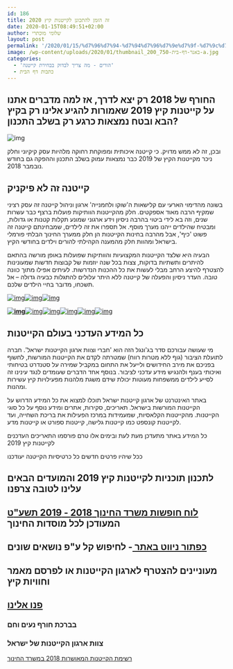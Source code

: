 ```yaml
---
id: 186
title: זה הזמן להתכונן לקייטנות קיץ 2020
date: 2020-01-15T08:49:51+02:00
author: שלומי מוכתרי
layout: post
permalink: '/2020/01/15/%d7%96%d7%94-%d7%94%d7%96%d7%9e%d7%9f-%d7%9c%d7%94%d7%aa%d7%9b%d7%95%d7%a0%d7%9f-%d7%9c%d7%a7%d7%99%d7%99%d7%98%d7%a0%d7%95%d7%aa-%d7%a7%d7%99%d7%a5-2020/'
image: /wp-content/uploads/2020/01/thumbnail_200_750-באנר-דף-בית-a.jpg
categories:
  - 'הורים - מה צריך לבדוק בבחירת קייטנה'
  - כתבות דף הבית
---
```


## **החורף של 2018 רק יצא לדרך, אז למה מדברים אתנו על קייטנות קיץ 2019 שאמורות להגיע אלינו רק בקיץ הבא ובטח נמצאות כרגע רק בשלב התכנון?**

 

![img](https://www.kayt.co.il/files/camps/banners/thumb/thumbnail_200_750%20%D7%91%D7%90%D7%A0%D7%A8%20%D7%93%D7%A3%20%D7%91%D7%99%D7%AA%20%20a.jpg)

 

ובכן, זה לא ממש מדויק. כי קייטנה איכותית ומפוקחת רחוקה מלהיות עסק קיקיוני וחלק ניכר מקייטנות הקיץ של 2019 כבר נמצאות עמוק בשלב התכנון וההפקה גם בחודש נובמבר 2018.

 

## **קייטנה זה לא פיקניק**

בשונה מהדימוי הארעי עם קלישאות ה'שוקו ולחמנייה' ארגון וניהול קייטנה זה עסק רציני שמקיף הרבה מאוד אספקטים. חלק מהקייטנות הוותיקות פועלות ברצף כבר עשרות שנים, וזה בא לידי ביטוי בהרבה ניסיון וידע ארגוני שמונע תקלות קטנות או גדולות, ומבטיח שהילדים ייהנו מערך מוסף. אל תספרו את זה לילדים, שמבחינתם קייטנה זה פשוט 'כיף', אבל מהרבה בחינות הקייטנות הן חלק ממערך החינוך הבלתי פורמלי בישראל ומהוות חלק מהמענה הקהילתי להורים וילדים בחודשי הקיץ.

הבעיה היא שלצד הקייטנות המקצועיות והוותיקות שפועלות באופן מורשה בהתאם להיתרים ותשתיות בדוקות, צצות בכל שנה יוזמות של קבוצות חדשות שמעונינות להצטרף להיצע הרחב מבלי לעשות את כל ההכנות הנדרשות. לעיתים אפילו מתוך כוונה טובה. העדר ניסיון והפעלה של קייטנה ללא היתר עלולים להתגלות כבעיה גדולה – אל תשכחו, מדובר בחיי הילדים שלכם.

 

[![img](https://www.kayt.co.il/files/%D7%A7%D7%99%D7%99%D7%98%D7%A0%D7%95%D7%AA%20%D7%A7%D7%99%D7%A5.png)](http://www.kayt.co.il/index.php?find[area]&find[camp_type]=&find[q]=&type_site=camp&langpage=heb&dir=site&page=camps&op=list)[![img](https://www.kayt.co.il/files/%D7%9E%D7%97%D7%A0%D7%95%D7%AA%20%D7%A7%D7%99%D7%A5%20%D7%91%D7%97%D7%95%D7%9C.png)](http://www.kayt.co.il/הסוכנות-היהודית-מחנות-קיץ-פורטל-הקייטנות)[![img](https://www.kayt.co.il/files/%D7%A0%D7%95%D7%AA%D7%A0%D7%99%20%D7%A9%D7%99%D7%A8%D7%95%D7%AA%20%D7%9C%D7%A7%D7%99%D7%99%D7%98%D7%A0%D7%95%D7%AA.png)](http://www.kayt.co.il/נותני-השרות-לקייטנה-הרשימה-המלאה-ע-quot-פ-נושאים)

**[![img](https://www.kayt.co.il/files/%D7%9E%D7%90%D7%9E%D7%A8%D7%99%D7%9D%20%D7%9E%D7%A7%D7%A6%D7%95%D7%A2%D7%99%D7%99%D7%9D.png)](http://www.kayt.co.il/מאמרים-בנושא-פנאי-וקייטנות-לקיץ)**[![img](https://www.kayt.co.il/files/%D7%94%D7%A9%D7%AA%D7%9C%D7%9E%D7%95%D7%AA%20%D7%9C%D7%9E%D7%A0%D7%94%D7%9C%20%D7%A7%D7%99%D7%99%D7%98%D7%A0%D7%94.png)](http://www.kayt.co.il/רישוי-קייטנות-השתלמויות)[![img](https://www.kayt.co.il/files/%D7%AA%D7%99%D7%A7%20%D7%9E%D7%A0%D7%94%D7%9C%20%D7%94%D7%A7%D7%99%D7%99%D7%98%D7%A0%D7%94%20%D7%94%D7%A9%D7%9C%D7%9D.png)](http://www.kayt.co.il/חוזר-מנכ-ל-לקייטנות-תיק-מנהל-קייטנה)[![img](https://www.kayt.co.il/files/%D7%94%D7%97%D7%96%D7%95%D7%9F%20%D7%A9%D7%9C%D7%A0%D7%95.png)](http://www.kayt.co.il/חזון-החברה)[![img](https://www.kayt.co.il/files/%D7%90%D7%9E%D7%A5%20%D7%9E%D7%A9%D7%AA%D7%AA%D7%A3.png)](http://www.kayt.co.il/למען-הקהילה-מורחב)[![img](https://www.kayt.co.il/files/%D7%9C%D7%94%D7%A6%D7%98%D7%A8%D7%A4%D7%95%D7%AA%20%D7%95%D7%94%D7%A8%D7%A9%D7%9E%D7%94.png)](http://www.kayt.co.il/כניסה-למנויים-למנהלי-קייטנות-וספקים)

## **כל המידע העדכני בעולם הקייטנות**

מי שעושה עבורכם סדר בג'ונגל הזה הוא 'חברי וצוות ארגון הקייטנות ישראל'. חברה לתועלת הציבור (גוף ללא מטרות רווח) שמטרתה לקדם את הקייטנות המורשות, לחשוף בפניכם את מירב החידושים ולייעל את התחום במקביל שמירה על סטנדרט בטיחותי ואיכותי בענף ולהנגיש מידע עדכני לציבור. בנוסף אחד הדברים שעומדים לנגד עינינו זה לסייע לילדים ממשפחות מעוטות יכולת שידם משגת מלהנות מפעילויות קיץ עשירות ומהנות.

באתר האינטרנט של ארגון קייטנות ישראל תוכלו למצוא את כל המידע הדרוש על הקייטנות המורשות בישראל. תאריכים, סקירות, אתרים ומידע נוסף על כל סוגי הקייטנות. מהקייטנות הקלאסיות, שמעמידות במרכז הפעילות את בריכת השחייה, ועד לקייטנות קונספט כמו קייטנות גלישה, קייטנות ספורט או קייטנות מדע.

כל המידע באתר מתעדכן מעת לעת ובימים אלו טרם פורסמו התאריכים העדכנים לקייטנות קיץ 2019 

ככל שיהיו פרטים חדשים כל כרטיסיות הקייטנה יעודכנו 

 

## לתכנון תוכניות לקייטנות קיץ 2019 והמועדים הבאים עלינו לטובה צרפנו 

 

## [ ](http://www.kayt.co.il/index.php?dir=site&page=news&id=3026)[לוח חופשות משרד החינוך 2018 - 2019 תשע"](http://www.kayt.co.il/index.php?dir=site&page=news&id=3026)[ט](http://www.kayt.co.il/index.php?dir=site&page=news&id=3026) המעודכן לכל מוסדות החינוך

 

## [כפתור ניווט באתר ](http://www.kayt.co.il/כפתור-מנהל-קייטנה) - לחיפוש קל ע"פ נושאים שונים 

 

## מעוניינים להצטרף לארגון הקייטנות או לפרסם מאמר וחוויות קיץ

## [פנו אלינו ](http://www.kayt.co.il/index.php?dir=site&page=forms&cs=3001) 

 

### בברכת חורף נעים וחם 

### צוות ארגון הקייטנות של ישראל 

 

[רשימת הקייטנות המאושרות 2018 במשרד החינוך](http://meyda.education.gov.il/files/noar/daycamp2018.pdf)